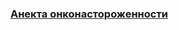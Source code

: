 <h3><a href="https://vk.com/doc61969076_525755717?hash=99ada352f43960c44e&dl=4489203312d6625cf7">Анекта онконастороженности</a></h3>
